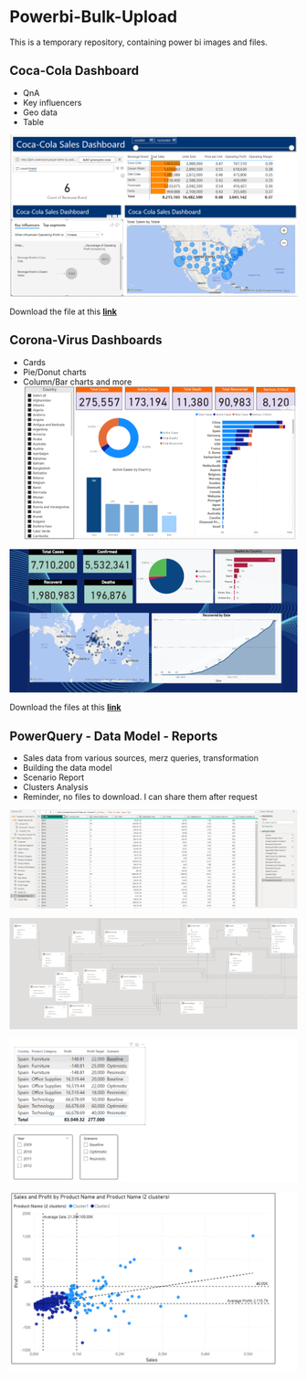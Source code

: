 # Powerbi-Bulk-Upload
This is a temporary repository, containing power bi images and files.

## Coca-Cola Dashboard
- QnA
- Key influencers
- Geo data
- Table
  
![Coca-Cola](Images/Coca-Cola.png)

Download the file at this **[link](https://github.com/DimKaisaris/Powerbi-Bulk-Upload-/blob/main/Pbix/Coca_Cola.pbix)**

## Corona-Virus Dashboards
- Cards
- Pie/Donut charts
- Column/Bar charts and more
![Corona_1](Images/Corona_1.png)


![Corona_2](Images/Corona_2.png)

Download the files at this **[link](https://github.com/DimKaisaris/Powerbi-Bulk-Upload-/tree/main/Pbix)**

## PowerQuery - Data Model - Reports
- Sales data from various sources, merz queries, transformation 
- Building the data model
- Scenario Report
- Clusters Analysis
- Reminder, no files to download. I can share them after request 

![Data_transform](Images/Data_transform.png)


![Data_model](Images/Data_model.png)


![Scenario](Images/Scenario.png)


![Clusters](Images/Clusters.png)
